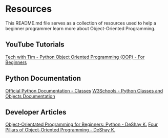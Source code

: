 # Resources
This README.md file serves as a collection of resources used to help a beginner programmer learn more about Object-Oriented Programming. 

## YouTube Tutorials
[Tech with Tim - Python Object Oriented Programming (OOP) - For Beginners](https://www.youtube.com/watch?v=JeznW_7DlB0)

## Python Documentation
[Official Python Documentation - Classes](https://docs.python.org/3/tutorial/classes.html)
[W3Schools - Python Classes and Objects Documentation](https://www.w3schools.com/python/python_classes.asp)

## Developer Articles 
[Object-Orientated Programming for Beginners: Python - DeShay K.]()
[Four Pillars of Object-Oriented Programming - DeShay K.]()